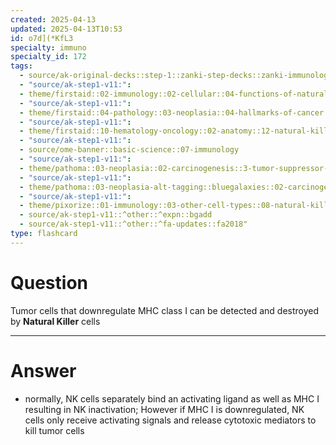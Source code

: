 ```yaml
---
created: 2025-04-13
updated: 2025-04-13T10:53
id: o7d](*KfL3
specialty: immuno
specialty_id: 172
tags:
  - source/ak-original-decks::step-1::zanki-step-decks::zanki-immunology-+-general-pathology::pathoma-chapter-3-(neoplasia)
  - "source/ak-step1-v11:": 
  - theme/firstaid::02-immunology::02-cellular::04-functions-of-natural-killer-cells
  - "source/ak-step1-v11:": 
  - theme/firstaid::04-pathology::03-neoplasia::04-hallmarks-of-cancer::immune-evasion
  - "source/ak-step1-v11:": 
  - theme/firstaid::10-hematology-oncology::02-anatomy::12-natural-killer-cells
  - "source/ak-step1-v11:": 
  - source/ome-banner::basic-science::07-immunology
  - "source/ak-step1-v11:": 
  - theme/pathoma::03-neoplasia::02-carcinogenesis::3-tumor-suppressor-genes
  - "source/ak-step1-v11:": 
  - theme/pathoma::03-neoplasia-alt-tagging::bluegalaxies::02-carcinogenesis::3-tumor-suppressor-genes
  - "source/ak-step1-v11:": 
  - theme/pixorize::01-immunology::03-other-cell-types::08-natural-killer-(nk)-cells
  - source/ak-step1-v11::^other::^expn::bgadd
  - source/ak-step1-v11::^other::^fa-updates::fa2018"
type: flashcard
---
```


# Question
Tumor cells that downregulate MHC class I can be detected and destroyed by **Natural Killer** cells

---

# Answer
- normally, NK cells separately bind an activating ligand as well as MHC I resulting in NK inactivation; However if MHC I is downregulated, NK cells only receive activating signals and release cytotoxic mediators to kill tumor cells